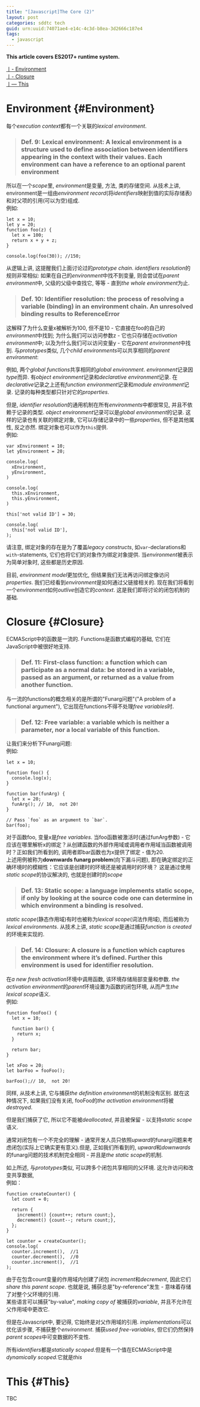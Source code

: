 ```yaml
---
title: "[Javascript]The Core (2)"
layout: post
categories: sddtc tech
guid: urn:uuid:74071ae4-e14c-4c3d-b8ea-3d2666c187e4
tags:
  - javascript
---
```

**This article covers ES2017+ runtime system.**

[丨- Environment](#Environment)  
[丨- Closure](#Closure)  
[丨— This](#This)  

# Environment {#Environment} 

每个*execution context*都有一个关联的*lexical environment*.  
> ### Def. 9: Lexical environment: A lexical environment is a structure used to define association between identifiers appearing in the context with their values. Each environment can have a reference to an optional parent environment  

所以在一个*scope*里,  *environment*是变量,  方法,  类的存储空间. 从技术上讲,  environment是一组由*environment record*(将*identifiers*映射到值的实际存储表)和对父项的引用(可以为空)组成.  
例如:  
~~~
let x = 10;
let y = 20;
function foo(z) {
  let x = 100;
  return x + y + z;
}

console.log(foo(30)); //150;
~~~  
从逻辑上讲,  这提醒我们上面讨论过的*prototype chain*. *identifiers resolution*的规则非常相似: 如果在自己的*environment*中找不到变量, 则会尝试在*parent environment*中, 父级的父级中查找它,  等等 - 直到*the whole environment*为止.  
> ### Def. 10: Identifier resolution: the process of resolving a variable (binding) in an environment chain. An unresolved binding results to ReferenceError

这解释了为什么变量x被解析为100,  但不是10 - 它直接在foo的自己的*environment*中找到; 为什么我们可以访问参数z - 它也只存储在*activation environment*中; 以及为什么我们可以访问变量y - 它在*parent environment*中找到. 与*prototypes*类似, 几个*child environments*可以共享相同的*parent environment*:  
  
例如,  两个*global functions*共享相同的*global environment*. *environment*记录因*type*而异. 有*object environment*记录和*declarative environment*记录. 在*declarative*记录之上还有*function environment*记录和*module environment*记录. 记录的每种类型都只针对它的*properties*.  
  
但是, *identifier resolution*的通用机制在所有*environments*中都很常见, 并且不依赖于记录的类型. *object environment*记录可以是*global environment*的记录. 这样的记录也有关联的绑定对象,  它可以存储记录中的一些*properties*,  但不是其他属性, 反之亦然. 绑定对象也可以作为`this`提供.  
例如:  
~~~
var xEnvironment = 10;
let yEnvironment = 20;

console.log(
  xEnvironment, 
  yEnvironment, 
)

console.log(
  this.xEnvironment, 
  this.yEnvironment, 
)

this['not valid ID'] = 30;

console.log(
  this['not valid ID'], 
);
~~~
请注意, 绑定对象的存在是为了覆盖*legacy constructs*,  如`var`-declarations和`with`-statements,  它们也将它们的对象作为绑定对象提供. 当*environment*被表示为简单对象时,  这些都是历史原因.  
  
目前, *environment model*更加优化, 但结果我们无法再访问绑定像访问*properties*. 我们已经看到*environment*是如何通过父链接相关的. 现在我们将看到一个*environment*如何*outlive*创造它的*context*. 这是我们即将讨论的闭包机制的基础.  

# Closure {#Closure}

ECMAScript中的函数是一流的. Functions是函数式编程的基础, 它们在JavaScript中被很好地支持.  
> ### Def. 11: First-class function: a function which can participate as a normal data: be stored in a variable,  passed as an argument,  or returned as a value from another function.  

与一流的functions的概念相关的是所谓的"Funarg问题"("A problem of a functional argument"),  它出现在functions不得不处理*free variables*时.  
> ### Def. 12: Free variable: a variable which is neither a parameter,  nor a local variable of this function.
  
让我们来分析下Funarg问题:  
例如:  
~~~
let x = 10;
 
function foo() {
  console.log(x);
}
 
function bar(funArg) {
  let x = 20;
  funArg(); // 10,  not 20!
}
 
// Pass `foo` as an argument to `bar`.
bar(foo);
~~~
对于函数foo, 变量x是*free variables*. 当foo函数被激活时(通过funArg参数) - 它应该在哪里解析x的绑定？从创建函数的外部作用域或调用者作用域当函数被调用时？正如我们所看到的, 调用者即bar函数也为x提供了绑定 - 值为20.  
上述用例被称为**downwards funarg problem**(向下漏斗问题), 即在确定绑定的正确环境时的模糊性：它应该是创建时的环境还是被调用时的环境？ 这是通过使用*static scope*的协议解决的, 也就是创建时的*scope*  
> ### Def. 13: Static scope: a language implements static scope,  if only by looking at the source code one can determine in which environment a binding is resolved.  

*static scope*(静态作用域)有时也被称为*lexical scope*(词法作用域), 而后被称为*lexical environments*. 从技术上讲, *static scope*是通过捕获*function is created*的环境来实现的.  
> ### Def. 14: Closure: A closure is a function which captures the environment where it’s defined. Further this environment is used for identifier resolution.  

在*a new fresh activation*环境中调用函数,  该环境存储局部变量和参数. *the activation environment*的*parent*环境设置为函数的闭包环境, 从而产生*the lexical scope*语义.  
例如:  
~~~
function fooFoo() {
  let x = 10;

  function bar() {
    return x;
  }
  
  return bar;
}

let xFoo = 20;
let barFoo = fooFoo();

barFoo();// 10,  not 20!
~~~
同样, 从技术上讲, 它与捕获*the definition environment*的机制没有区别. 就在这种情况下, 如果我们没有关闭, fooFoo的*the activation environment*将被*destroyed*.  
  
但是我们捕获了它, 所以它不能被*deallocated*, 并且被保留 - 以支持*static scope*语义.  
  
通常对闭包有一个不完全的理解 - 通常开发人员只依照*upward*的funarg问题来考虑闭包(实际上它确实更有意义).但是, 正如我们所看到的, *upward*和*downwards*的funarg问题的技术机制完全相同 - 并且是*the static scope*的机制.  
  
如上所述, 与*prototypes*类似, 可以跨多个闭包共享相同的父环境. 这允许访问和改变共享数据,  
例如：  
~~~
function createCounter() {
  let count = 0;

  return {
    increment() {count++; return count;}, 
    decrement() {count--; return count;}, 
  };
}

let counter = createCounter();
console.log(
  counter.increment(),  //1
  counter.decrement(),  //0
  counter.increment(),  //1
);
~~~
由于在包含count变量的作用域内创建了闭包 *increment*和*decrement*, 因此它们*share this parent scope*. 也就是说, 捕获总是"by-reference"发生 - 意味着存储了对整个父环境的引用.  
某些语言可以捕获"by-value", *making copy of* 被捕获的*variable*, 并且不允许在父作用域中更改它.  
  
但是在Javascript中, 要记得, 它始终是对父作用域的引用. *implementations*可以优化该步骤, 不捕获整个*environment*. 捕获*used free-variables*, 但它们仍然保持*parent scopes*中可变数据的不变性.    
  
所有*identifiers*都是*statically scoped*.但是有一个值在ECMAScript中是*dynamically scoped*.它就是*this*

# This {#This}
TBC
